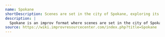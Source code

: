 ```yaml
---
name: Spokane
shortDescription: Scenes are set in the city of Spokane, exploring its unique culture and stories.
description: |
  Spokane is an improv format where scenes are set in the city of Spokane, exploring its unique culture, characters, and stories. The format encourages local flavor and creative storytelling.
source: https://wiki.improvresourcecenter.com/index.php?title=Spokane
---
```

